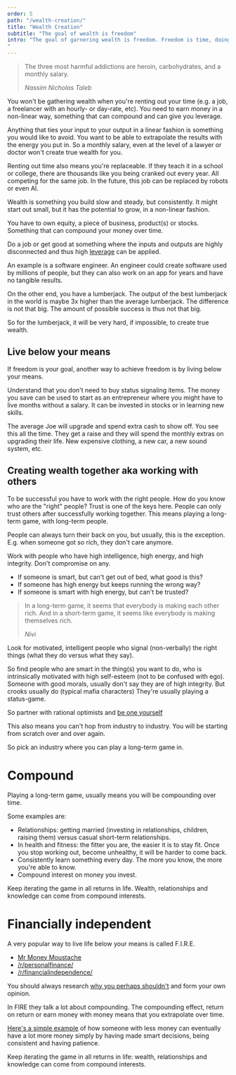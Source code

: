 ```yaml
---
order: 5
path: "/wealth-creation/"
title: "Wealth Creation"
subtitle: "The goal of wealth is freedom"
intro: "The goal of garnering wealth is freedom. Freedom is time, doing things on your schedule. Not waking up for someone else.
"
---
```


<blockquote class="column-span">
  <p>The three most harmful addictions are heroin, carbohydrates, and a monthly salary.</p>

  <cite> Nassim Nicholas Taleb </cite>
</blockquote>

You won't be gathering wealth when you're renting out your time (e.g. a job, a freelancer with an hourly- or day-rate, etc). You need to earn money in a non-linear way, something that can compound and can give you leverage.

Anything that ties your input to your output in a linear fashion is something you would like to avoid. You want to be able to extrapolate the results with the energy you put in. So a monthly salary, even at the level of a lawyer or doctor won't create true wealth for you.

Renting out time also means you're replaceable. If they teach it in a school or college, there are thousands like you being cranked out every year. All competing for the same job. In the future, this job can be replaced by robots or even AI.

Wealth is something you build slow and steady, but consistently. It might start out small, but it has the potential to grow, in a non-linear fashion.

You have to own equity, a piece of business, product(s) or stocks. Something that can compound your money over time.

Do a job or get good at something where the inputs and outputs are highly disconnected and thus high [leverage](/leverage/) can be applied.

An example is a software engineer. An engineer could create software used by millions of people, but they can also work on an app for years and have no tangible results.

On the other end, you have a lumberjack. The output of the best lumberjack in the world is maybe 3x higher than the average lumberjack. The difference is not that big. The amount of possible success is thus not that big.

So for the lumberjack, it will be very hard, if impossible, to create true wealth.

## Live below your means

If freedom is your goal, another way to achieve freedom is by living below your means. 

Understand that you don't need to buy status signaling items. The money you save can be used to start as an entrepreneur where you might have to live months without a salary. It can be invested in stocks or in learning new skills.

The average Joe will upgrade and spend extra cash to show off. You see this all the time. They get a raise and they will spend the monthly extras on upgrading their life. New expensive clothing, a new car, a new sound system, etc.

## Creating wealth together aka working with others

To be successful you have to work with the right people. How do you know who are the "right" people? Trust is one of the keys here. People can only trust others after successfully working together. This means playing a long-term game, with long-term people. 

People can always turn their back on you, but usually, this is the exception. E.g. when someone got so rich, they don't care anymore.

Work with people who have high intelligence, high energy, and high integrity. Don't compromise on any. 

- If someone is smart, but can't get out of bed, what good is this?
- If someone has high energy but keeps running the wrong way?
- If someone is smart with high energy, but can't be trusted?

> In a long-term game, it seems that everybody is making each other rich. And in a short-term game, it seems like everybody is making themselves rich.
> 
> <cite>Nivi</cite>

Look for motivated, intelligent people who signal (non-verbally) the right things (what they do versus what they say). 


So find people who are smart in the thing(s) you want to do, who is intrinsically motivated with high self-esteem (not to be confused with ego). Someone with good morals, usually don't say they are of high integrity. But crooks usually do (typical mafia characters) They're usually playing a status-game.


So partner with rational optimists and [be one yourself](/framework-of-an-optimist/)

This also means you can't hop from industry to industry. You will be starting from scratch over and over again.

So pick an industry where you can play a long-term game in. 

# Compound

Playing a long-term game, usually means you will be compounding over time.

Some examples are:
- Relationships: getting married (investing in relationships, children, raising them) versus casual short-term relationships.
- In health and fitness: the fitter you are, the easier it is to stay fit. Once you stop working out, become unhealthy, it will be harder to come back.
- Consistently learn something every day. The more you know, the more you're able to know.
- Compound interest on money you invest.

Keep iterating the game in all returns in life. Wealth, relationships and knowledge can come from compound interests.

# Financially independent
A very popular way to live life below your means is called F.I.R.E.

- [Mr Money Moustache](https://www.mrmoneymustache.com/)
- [/r/personalfinance/](https://www.reddit.com/r/personalfinance/)
- [/r/financialindependence/](https://www.reddit.com/r/financialindependence/)


You should always research [why you perhaps shouldn't](https://www.marketwatch.com/story/heres-why-you-shouldnt-retire-super-early-even-if-you-can-2018-08-30) and form your own opinion.

In FIRE they talk a lot about compounding. The compounding effect, return on return or earn money with money means that you extrapolate over time. 

[Here's a simple example](https://pursuefire.com/the-power-of-compounding-the-rule-of-72/) of how someone with less money can eventually have a lot more money simply by having made smart decisions, being consistent and having patience.

Keep iterating the game in all returns in life: wealth, relationships and knowledge can come from compound interests.